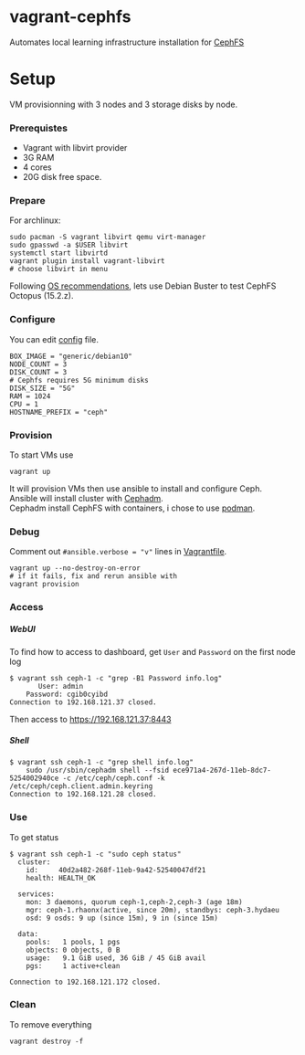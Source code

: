 # vagrant-cephfs
Automates local learning infrastructure installation for [CephFS](https://docs.ceph.com/en/latest/)

# Setup

VM provisionning with 3 nodes and 3 storage disks by node.  

### Prerequistes
- Vagrant with libvirt provider
- 3G RAM
- 4 cores
- 20G disk free space.  

### Prepare
For archlinux:  
```
sudo pacman -S vagrant libvirt qemu virt-manager
sudo gpasswd -a $USER libvirt
systemctl start libvirtd
vagrant plugin install vagrant-libvirt
# choose libvirt in menu
```
Following [OS recommendations](https://docs.ceph.com/en/latest/start/os-recommendations/), lets use Debian Buster to test CephFS Octopus (15.2.z).  

### Configure
You can edit [config](config) file.
```
BOX_IMAGE = "generic/debian10"
NODE_COUNT = 3
DISK_COUNT = 3
# Cephfs requires 5G minimum disks
DISK_SIZE = "5G"
RAM = 1024
CPU = 1
HOSTNAME_PREFIX = "ceph"
```

### Provision

To start VMs use
```
vagrant up
```
It will provision VMs then use ansible to install and configure Ceph.  
Ansible will install cluster with [Cephadm](https://docs.ceph.com/en/latest/cephadm/install/).  
Cephadm install CephFS with containers, i chose to use [podman](https://podman.io/).  

### Debug

Comment out ``#ansible.verbose = "v"`` lines in [Vagrantfile](Vagrantfile).  
```
vagrant up --no-destroy-on-error
# if it fails, fix and rerun ansible with
vagrant provision
```

### Access

##### WebUI
To find how to access to dashboard, get ``User`` and ``Password`` on the first node log  
```
$ vagrant ssh ceph-1 -c "grep -B1 Password info.log"
	   User: admin
	Password: cgib0cyibd
Connection to 192.168.121.37 closed.
```
Then access to https://192.168.121.37:8443

##### Shell
```
$ vagrant ssh ceph-1 -c "grep shell info.log"
	sudo /usr/sbin/cephadm shell --fsid ece971a4-267d-11eb-8dc7-5254002940ce -c /etc/ceph/ceph.conf -k /etc/ceph/ceph.client.admin.keyring
Connection to 192.168.121.28 closed.
```

### Use
To get status
```
$ vagrant ssh ceph-1 -c "sudo ceph status"
  cluster:
    id:     40d2a482-268f-11eb-9a42-52540047df21
    health: HEALTH_OK
 
  services:
    mon: 3 daemons, quorum ceph-1,ceph-2,ceph-3 (age 18m)
    mgr: ceph-1.rhaonx(active, since 20m), standbys: ceph-3.hydaeu
    osd: 9 osds: 9 up (since 15m), 9 in (since 15m)
 
  data:
    pools:   1 pools, 1 pgs
    objects: 0 objects, 0 B
    usage:   9.1 GiB used, 36 GiB / 45 GiB avail
    pgs:     1 active+clean
 
Connection to 192.168.121.172 closed.
```

### Clean
To remove everything
```
vagrant destroy -f
```
